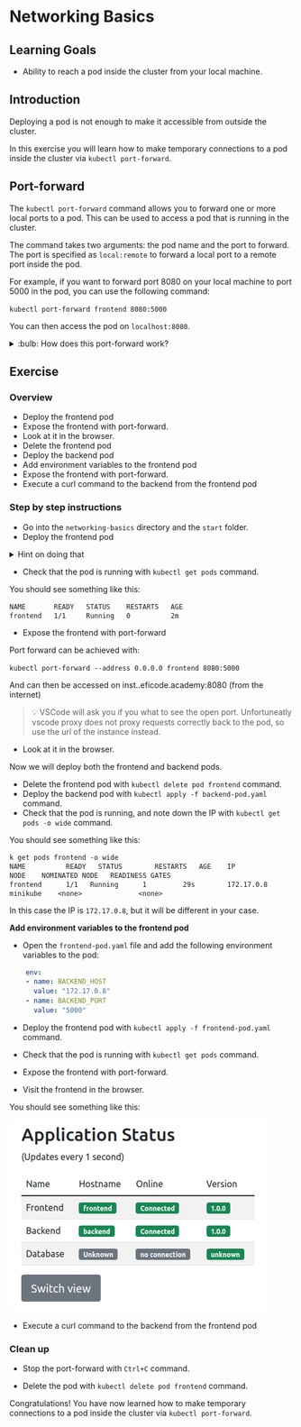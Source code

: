# Networking Basics

## Learning Goals

- Ability to reach a pod inside the cluster from your local machine.

## Introduction

Deploying a pod is not enough to make it accessible from outside the cluster. 

In this exercise you will learn how to make temporary connections to a pod inside the cluster via `kubectl port-forward`.

## Port-forward

The `kubectl port-forward` command allows you to forward one or more local ports to a pod. This can be used to access a pod that is running in the cluster.

The command takes two arguments: the pod name and the port to forward. The port is specified as `local:remote` to forward a local port to a remote port inside the pod.

For example, if you want to forward port 8080 on your local machine to port 5000 in the pod, you can use the following command:

`kubectl port-forward frontend 8080:5000`

You can then access the pod on `localhost:8080`.

<details>
<summary>:bulb: How does this port-forward work?</summary>

Port forwarding is a network address translation that redirects internet packets form one IP address with specified port number to another IP:PORT set.

In Kubernetes `port-forwad` creates a tunnel between your local machine and Kubernetes cluster on the specified `IP:PORT` pairs in order to establish connection to the cluster. `kubectl port-forward` allows you to forward not only pods but also services, deployments and other.   

More informatin can be found from [here](https://kubernetes.io/docs/tasks/access-application-cluster/port-forward-access-application-cluster/)

</details>

## Exercise


### Overview

- Deploy the frontend pod
- Expose the frontend with port-forward.
- Look at it in the browser.
- Delete the frontend pod
- Deploy the backend pod
- Add environment variables to the frontend pod
- Expose the frontend with port-forward.
- Execute a curl command to the backend from the frontend pod


### Step by step instructions

* Go into the `networking-basics` directory and the `start` folder.
* Deploy the frontend pod 

<details>
<summary>Hint on doing that</summary>

You can use the `kubectl apply -f` command to deploy the pod. The pod is defined in the `frontend-pod.yaml` file.

</details>

* Check that the pod is running with `kubectl get pods` command.

You should see something like this:

```
NAME       READY   STATUS    RESTARTS   AGE
frontend   1/1     Running   0          2m
```

* Expose the frontend with port-forward

Port forward can be achieved with:

`kubectl port-forward --address 0.0.0.0 frontend 8080:5000` 

And can then be accessed on inst<number>.<prefix>.eficode.academy:8080 (from the internet)

> :bulb: VSCode will ask you if you what to see the open port. Unfortuneatly vscode proxy does not proxy requests correctly back to the pod, so use the url of the instance instead.

* Look at it in the browser.

Now we will deploy both the frontend and backend pods.

* Delete the frontend pod with `kubectl delete pod frontend` command.
* Deploy the backend pod with `kubectl apply -f backend-pod.yaml` command.
* Check that the pod is running, and note down the IP with `kubectl get pods -o wide` command.

You should see something like this:
    
```
k get pods frontend -o wide
NAME          READY   STATUS        RESTARTS   AGE    IP       		NODE   	NOMINATED NODE   READINESS GATES
frontend      1/1 	Running      1 		   29s  	  172.17.0.8   	minikube  	<none>       		<none>
```

In this case the IP is `172.17.0.8`, but it will be different in your case.


**Add environment variables to the frontend pod**

* Open the `frontend-pod.yaml` file and add the following environment variables to the pod:

```YAML
    env:
    - name: BACKEND_HOST
      value: "172.17.0.8"
    - name: BACKEND_PORT
      value: "5000"
```

- Deploy the frontend pod with `kubectl apply -f frontend-pod.yaml` command.
- Check that the pod is running with `kubectl get pods` command.

- Expose the frontend with port-forward.

- Visit the frontend in the browser.

You should see something like this:

![alt](img/app-front-back.png)

- Execute a curl command to the backend from the frontend pod

### Clean up

* Stop the port-forward with `Ctrl+C` command.

* Delete the pod with `kubectl delete pod frontend` command.

Congratulations! You have now learned how to make temporary connections to a pod inside the cluster via `kubectl port-forward`.